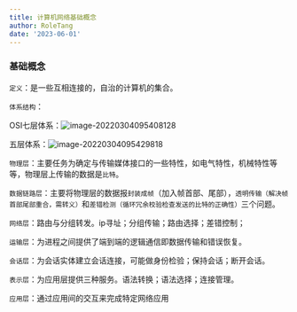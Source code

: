 ```yaml
---
title: 计算机网络基础概念
author: RoleTang
date: '2023-06-01'
---
```


### 基础概念

`定义`：是一些互相连接的，自治的计算机的集合。

`体系结构`：

OSI七层体系：![image-20220304095408128](/network/七层体系.png)

五层体系：![image-20220304095429818](/network/五层体系.png)

`物理层`：主要任务为确定与传输媒体接口的一些特性，如电气特性，机械特性等等，物理层上传输的数据是`比特`。

`数据链路层`：主要将物理层的数据报`封装成帧`（加入帧首部、尾部），`透明传输（解决帧首部尾部重合，需转义）`和`差错检测（循环冗余校验检查发送的比特的正确性）`三个问题。

`网络层`：路由与分组转发。ip寻址；分组传输；路由选择；差错控制；

`运输层`：为进程之间提供了端到端的逻辑通信即数据传输和错误恢复。

`会话层`：为会话实体建立会话连接，可能做身份检验；保持会话；断开会话。

`表示层`：为应用层提供三种服务。语法转换；语法选择；连接管理。

`应用层`：通过应用间的交互来完成特定网络应用



